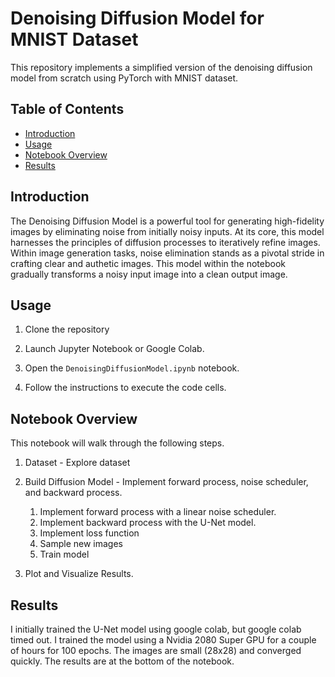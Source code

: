 # Denoising Diffusion Model for MNIST Dataset

This repository implements a simplified version of the denoising diffusion model from scratch using PyTorch with MNIST dataset.

## Table of Contents

- [Introduction](#introduction)
- [Usage](#usage)
- [Notebook Overview](#NotebookOverview)
- [Results](#results)

## Introduction

The Denoising Diffusion Model is a powerful tool for generating high-fidelity images by eliminating noise from initially noisy inputs. At its core, this model harnesses the principles of diffusion processes to iteratively refine images. Within image generation tasks, noise elimination stands as a pivotal stride in crafting clear and authetic images. This model within the notebook gradually transforms a noisy input image into a clean output image. 

## Usage

1. Clone the repository

2. Launch Jupyter Notebook or Google Colab.

3. Open the `DenoisingDiffusionModel.ipynb` notebook.

4. Follow the instructions to execute the code cells.

## Notebook Overview

This notebook will walk through the following steps.

1. Dataset - Explore dataset

2. Build Diffusion Model - Implement forward process, noise scheduler, and backward process. 
   1. Implement forward process with a linear noise scheduler.
   2. Implement backward process with the U-Net model.
   3. Implement loss function
   4. Sample new images
   5. Train model

3. Plot and Visualize Results.

## Results

I initially trained the U-Net model using google colab, but google colab timed out. I trained the model using a Nvidia 2080 Super GPU for a couple of hours for 100 epochs. The images are small (28x28) and converged quickly. The results are at the bottom of the notebook.
